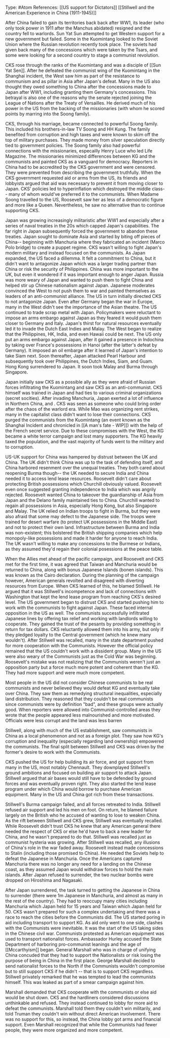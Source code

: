 Type: #Atom 
References: [[US support for Dictators]] [[Stillwell and the American Experience in China (1911-1945)]]

After China failed to gain its territories back back after WW1, its leader (who only took power in 1911 after the Manchus abidated) resigned and the country fell to warlords. Sun Yat Sun attempted to get Western support for a new government but failed. Some in the Kuomintang looked to the Soviet Union where the Russian revolution recently took place. The soviets had given back many of the concessions which were taken by the Tsars, and some were looking for a second country to stage a communist revolution. 

CKS rose through the ranks of the Kuomintang and was a disciple of [[Sun Yat Sen]]. After he defeated the communist wing of the Kuomintang in the Shanghai incident, the West saw him as part of the resistance to communism and as pillar in Asia after Japan's defeat. Many in the US also thought they owed something to China after the concessions made to Japan after WW1, including granting them Germany's concessions. This betrayal is also one of the reasons why the senate rejected joining the League of Nations after the Treaty of Versailles. He derived much of his power in the US from the backing of the missionaries (with whom he scored points by marring into the Soong family). 

CKS, through his marriage, became connected to powerful Soong family. This included his brothers-in-law TV Soong and HH Kung. The family benefited from corruption and high taxes and were known to skim off the top of military purchases. They made money from silver speculation directly tied to government policies. The Soong family also had powerful connections with the missionaries, especailly Henry Luce who led Life Magazine. The missionaries minimized differences between KG and the communists and painted CKS as a vanguard for democracy. Reporters in China had to be accredited by the CKS government and were censored. They were prevented from describing the government truthfully. When the CKS government requested aid or arms from the US, its friends and lobbyists argued that aid was necessary to prevent it from moving closer to Japan. CKS' policies led to hyperinflation which destroyed the middle class-- many of whom would've preferred it to the communists. When Madame Soong travelled to the US, Roosevelt saw her as less of a democratic figure and more like a Queen. Nevertheless, he saw no alternative than to continue supporting CKS. 

Japan was growing increasingly militaristic after WW1 and especially after a series of naval treaties in the 20s which capped Japan's capabilities. The far right in Japan subsequently forced the government to abandon these treaties.  Japan sought to dominate Asia and started by biting off pieces of China-- beginning with Manchuria where they fabricated an incident (Marco Polo bridge) to create a puppet regime.  CKS wasn't willing to fight Japan's modern military and instead focused on the communists. As Japan expanded, the US faced a dillemma. It felt a commitment to China, but it didn't want to antagonize Japan which was a larger trading partner than China or risk the security of Philippines. China was more important to the UK, but even it wondered if it was important enough to anger Japan. Russia was more weary of Japan and wanted to push them to fight China and helped stir up Chinese nationalism against Japan. Japanese moderates convinced the West to not push them to war and painted themselves as leaders of an anti-communist alliance. The US in turn initially directed CKS to not antagonize Japan. Even after Germany began the war in Europe, many in the West didn't see the importance of the Asian theatre. The US continued to trade scrap metal with Japan. Policymakers were reluctant to impose an arms embargo against Japan as they feared it would push them closer to Germany and Italy. Japan's thirst for natural resources eventually led it to invade the Dutch East Indies and Malay. The West began to realize that the Philippines, HK, India, and even Hawaii could be next. The US only put an arms embargo against Japan, after it gained a presence in Indochina by taking over France's possessions in Hanoi (after the latter's defeat by Germany). It imposed an oil embarge after it learned of Japan's intention to take Siam next. Soon thereafter, Japan attacked Pearl Harbour and subsequently took over Philippines, the Dutch Indies, Siam, and Guam. Hong Kong surrendered to Japan. It soon took Malay and Burma through Singapore. 

Japan initially saw CKS as a possible ally as they were afraid of Russian forces infiltrating the Kuomintang and saw CKS as an anti-communist. CKS himself was trained in Japan and had ties to various criminal organizations (secret socities). After invading Manchuria, Japan exerted a lot of influence in Northern China, and . CKS was seen as someone who could bring order after the chaos of the warlord era. While Mao was organizing rent strikes, many in the capitalist class didn't want to lose their connections. CKS purged the communists from the Kuomintang (an event known as the Shanghai Incident and chronicled in [[A man's fate - WIP]]) with the help of the French secret service. Due to these compromises with the West, the KG became a white terror campaign and lost many supporters. The KG heavily taxed the population, and the vast majority of funds went to the military and to corruption.

US-UK support for China was hampered by distrust between the UK and China. The UK didn't think China was up to the task of defending itself, and China harbored resenment over the unequal treaties. They both cared about reopening Burma though-- the UK needed to secure India and China needed it to access lend lease resources. Roosevelt didn't care about protecting British possessions which Churchill obviously valued. Roosevelt even once suggested granting independence to India which was angrily rejected. Roosevelt wanted China to takeover the guardianship of Asia from Japan and the Delano family maintained ties to China. Churchill wanted to regain all possessions in Asia, especially Hong Kong, but also Singapore and Malay. The UK relied on Indian troops to fight in Burma, but they were also afraid that some may defect to the Japanese side. The troops were trained for desert warfare (to protect UK possessions in the Middle East) and not to protect their own land. Infrastructure between Burma and India was non-existent; this bolstered the British shipping companies which help monopoly-like possessions and made it harder for anyone to reach India. The UK wasn't willing to make any concessions to the Burmese or Indians, as they assumed they'd regain their colonial posessions at the peace table. 

When the Allies met ahead of the pacific campaign, and Roosevelt and CKS met for the first time, it was agreed that Taiwan and Manchuria would be returned to China, along with bonus Japanese Islands (bonen islands). This was known as the Cairo declaration. During the planning of the campaign however, American generals revolted and disagreed with diverting resources from Europe. When CKS learned of this, he blamed Stillwell. He argued that it was Stillwell's incompetence and lack of connections with Washington that kept the lend lease program from reaching CKS's desired level.  The US government began to distrust CKS and started pushing him to work with the communists to fight against Japan. These faced internal opposition in the US as well. The communists successfully infiltrated Japanese lines by offering tax relief and working with landlords willing to cooperate. They gained the trust of the pesants by providing something in return for tax dollars. CKS reluctantly allowed them into his army, but only if they pledged loyalty to the Central government (which he knew many wouldn't). After Stillwell was recalled, many in the state department pushed for more cooperation with the Communists. However the official policy remained that the US couldn't work with a dissident group. Many in the US were also weary of the Communists just as the Cold War was beginning. Roosevelt's mistake was not realizing that the Communists weren't just an opposition party but a force much more potent and coherent than the KG. They had more support and were much more competent. 

Most people in the US did not consider Chinese communists to be real communists and never believed they would defeat KG and eventually take over China. They saw them as remedying structural inequalities, especially land distribution. They reasoned that they couldn't be real communists since communists were by definition "bad", and these groups were actually good. When reporters were allowed into Communist-controlled areas they wrote that the people appeared less malnourished and more motivated. Officials were less corrupt and the land was less barren 

Stillwell, along with much of the US establishment, saw communists in China as a local phenomenon and not as a foreign plot. They saw how KG's corruption and inequality (especially regarding land ownership) empowered the communists. The final split between Stillwell and CKS was driven by the former's desire to work with the Communists. 

CKS pushed the US for help building its air force, and got support from many in the US, most notably Chennault. They downplayed Stillwell's ground ambitions and focused on building air support to attack Japan. Stillwell argued that air bases would still have to be defended by ground forces and was eventually proven right. They also started the lend lease program under which China would borrow to purchase American equipment. Many in the US and China got rich from these transactions. 


Stillwell's Burma campaign failed, and all forces retreated to India. Stillwell refused air support and led his men on foot. On return, he blamed failure largely on the British who he accused of wanting to lose to weaken China. As the rift between Stillwell and CKS grew, Stillwell was eventually recalled. While Roosevelt didn't trust CKS he knew that any American general there needed the respect of CKS or else he'd have to back a new leader for China, and he wasn't prepared to do that. Stillwell was recalled just as communist hysteria was growing.  After Stillwell was recalled, any illusions of China's role in the war faded away. Roosevelt instead made concessions to Stalin (including those promised to China). He needed the Soviets help to defeat the Japanese in Manchuria. Once the Americans captured Manchuria there was no longer any need for a landing on the Chinese coast, as they assumed Japan would withdraw forces to hold the main islands. After Japan refused to surrender, the two nuclear bombs were dropped on Hiroshima and Nagasaki. 

After Japan surrendered, the task turned to getting the Japanese in China to surrender (there were 1m Japanese in Manchuria, and almost as many in the rest of the country). They had to reoccupy many cities including Manchuria which Japan held for 15 years and Taiwan which Japan held for 50. CKS wasn't prepared for such a complex undertaking and there was a race to reach the cities before the Communists did. The US started poring in aid including transport to support KG. As aid only went to one side, clashes with the Communists were inevitable. It was the start of the US taking sides in the Chinese civil war. Communists protested as American equipment was used to transport nationalist forces. Ambassador Hurley accused the State Department of harboring pro-communist leanings and the age of [[Mccarthyism]] began. General Marshall who was in charge of unifying China concuded that they had to support the Nationalists or risk losing the purpose of being in China in the first place. George Marshall decided to send nationalist forces to the North if the Communists wouldn't compromise but to still support CKS if he didn't -- that is to support CKS regardless. Stillwell privately remarked that he was tempted to lead the communists himself. This was leaked as part of a smear campaign against him. 

Marshall demanded that CKS cooperate with the communists or else aid would be shut down. CKS and the hardliners  considered discussions unthinkable and refused. They instead continued to lobby for more aid to defeat the communists. Marshall told them they couldn't win militarily, and told Truman they couldn't win without direct American involvement. There was no support for this, so instead, the China lobby got arms and financial support. Even Marshall recognized that while the Communists had fewer people, they were more organized and more competent. 